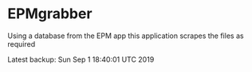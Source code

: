 # EPMgrabber
Using a database from the EPM app this application scrapes the files as required


Latest backup: Sun Sep 1 18:40:01 UTC 2019
